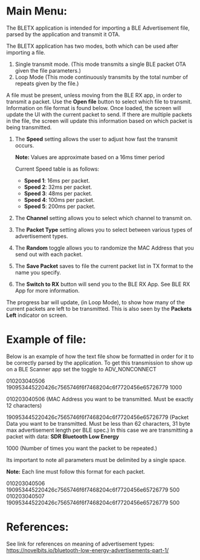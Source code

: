 # Main Menu:

The BLETX application is intended for importing a BLE Advertisement file, parsed by the application and transmit it OTA.

The BLETX application has two modes, both which can be used after importing a file.

1. Single transmit mode. (This mode transmits a single BLE packet OTA given the file parameters.)
2. Loop Mode (This mode continuously transmits by the total number of repeats given by the file.)

A file must be present, unless moving from the BLE RX app, in order to transmit a packet. Use the **Open file** button to select which file to transmit. Information on file format is found below. Once loaded, the screen will update the UI with the current packet to send. If there are multiple packets in the file, the screen will update this information based on which packet is being transmitted.

1. The **Speed** setting allows the user to adjust how fast the transmit occurs. 

   **Note:** Values are approximate based on a 16ms timer period

     Current Speed table is as follows:

   * **Speed 1**: 16ms per packet.
   * **Speed 2**: 32ms per packet.
   * **Speed 3**: 48ms per packet.
   * **Speed 4**: 100ms per packet.
   * **Speed 5**: 200ms per packet.

2. The **Channel** setting allows you to select which channel to transmit on.

3. The **Packet Type** setting allows you to select between various types of advertisement types.

4. The **Random** toggle allows you to randomize the MAC Address that you send out with each packet.

5. The **Save Packet** saves to file the current packet list in TX format to the name you specify.

6. The **Switch to RX** button will send you to the BLE RX App. See BLE RX App for more information.

The progress bar will update, (in Loop Mode), to show how many of the current packets are left to be transmitted. This is also seen by the **Packets Left** indicator on screen.

# **Example of file:**
Below is an example of how the text file show be formatted in order for it to be correctly parsed by the application. To get this transmission to show up on a BLE Scanner app set the toggle to ADV_NONCONNECT

010203040506 190953445220426c7565746f6f7468204c6f7720456e65726779 1000

010203040506 (MAC Address you want to be transmitted. Must be exactly 12 characters)

190953445220426c7565746f6f7468204c6f7720456e65726779 (Packet Data you want to be transmitted. Must be less than 62 characters, 31 byte max advertisement length per BLE spec.) In this case we are transmitting a packet with data: **SDR Bluetooth Low Energy**

1000 (Number of times you want the packet to be repeated.)

Its important to note all parameters must be delimited by a single space.

**Note:** Each line must follow this format for each packet.

010203040506 190953445220426c7565746f6f7468204c6f7720456e65726779 500
010203040507 190953445220426c7565746f6f7468204c6f7720456e65726779 500

# References:

See link for references on meaning of advertisement types: https://novelbits.io/bluetooth-low-energy-advertisements-part-1/